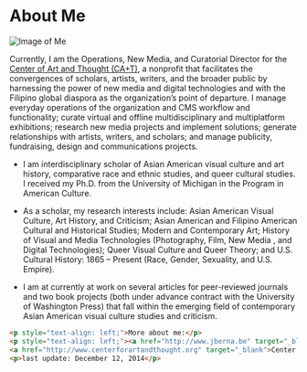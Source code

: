 <h1>About Me</h1>

![Image of Me](http://www.janchristianbernabe.com/wp-content/uploads/2013/05/5-27-13.jpg)

Currently, I am the Operations, New Media, and Curatorial Director for the [Center of Art and Thought (CA+T)](http://www.centerforartandthought.org), a nonprofit that facilitates the convergences of scholars, artists, writers, and the broader public by harnessing the power of new media and digital technologies and with the Filipino global diaspora as the organization’s point of departure. I manage everyday operations of the organization and CMS workflow and functionality; curate virtual and offline multidisciplinary and multiplatform exhibitions; research new media projects and implement solutions; generate relationships with artists, writers, and scholars; and manage publicity, fundraising, design and communications projects.

* I am interdisciplinary scholar of Asian American visual culture and art history, comparative race and ethnic studies, and queer cultural studies. I received my Ph.D. from the University of Michigan in the Program in American Culture.

* As a scholar, my research interests include: Asian American Visual Culture, Art History,  and Criticism; Asian American and Filipino American Cultural and Historical Studies; Modern and Contemporary Art; History of Visual and Media Technologies (Photography, Film, New Media , and Digital Technologies); Queer Visual Culture and Queer Theory; and U.S. Cultural History: 1865 – Present (Race, Gender, Sexuality, and U.S. Empire).

* I am at currently at work on several articles for peer-reviewed journals and two book projects (both under advance contract with the University of Washington Press) that fall within the emerging field of contemporary Asian American visual culture studies and criticism.

````html
<p style="text-align: left;">More about me:</p>
<p style="text-align: left;"><a href="http://www.jberna.be" target="_blank">JBerna.be</a> &lt;www.jberna.be&gt;<br />
<a href="http://www.centerforartandthought.org" target="_blank">Center for Art and Thought</a> &lt;www.centerforartandthought.org&gt;</p>
<p>last update: December 12, 2014</p>
````
